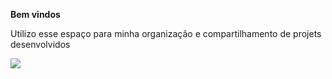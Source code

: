 **Bem vindos**

Utilizo esse espaço para minha organização e compartilhamento de projets desenvolvidos

![](https://media.tenor.com/vBhraFQlxfAAAAAM/wink-black.gif)
